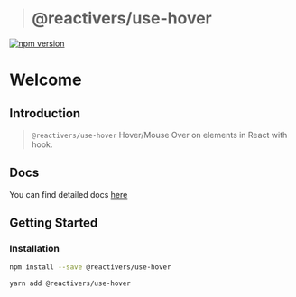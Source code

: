 > # @reactivers/use-hover

[![npm version](https://badge.fury.io/js/@reactivers%2Fuse-hover.svg)](//www.npmjs.com/package/@reactivers/use-hover)

# Welcome

## Introduction

> ```@reactivers/use-hover``` Hover/Mouse Over on elements in React with hook.

## Docs
You can find detailed docs [here](https://hooks.reactivers.com/use-hover)

## Getting Started

### Installation

```bash
npm install --save @reactivers/use-hover

yarn add @reactivers/use-hover
```